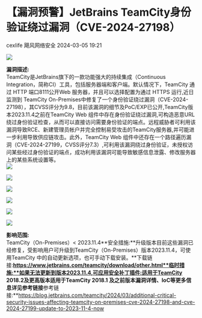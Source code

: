 #  【漏洞预警】JetBrains TeamCity身份验证绕过漏洞（CVE-2024-27198）   
cexlife  飓风网络安全   2024-03-05 19:21  
  
![](https://mmbiz.qpic.cn/mmbiz_png/ibhQpAia4xu00yKWRZEvmrylWyonFicgib3YHTOia3j246S8NeUibEbnXzibV5DtcLpNSynVbNdnuUqjVokTYRMaOofow/640?wx_fmt=png&from=appmsg "")  
  
**漏洞描述:**  
TeamCity是JetBrains旗下的一款功能强大的持续集成（Continuous Integration，简称CI）工具，包括服务器端和客户端。默认情况下，TeamCity 通过 HTTP 端口8111公开Web 服务器，并且可以选择配置为通过 HTTPS 运行,近日监测到 TeamCity On-Premises中修复了一个身份验证绕过漏洞（CVE-2024-27198），其CVSS评分为9.8，目前该漏洞的细节及PoC/EXP已公开,TeamCity版本2023.11.4之前在TeamCity Web 组件中存在身份验证绕过漏洞,可构造恶意URL绕过身份验证检查，从而可以直接访问需要身份验证的端点。远程威胁者可利用该漏洞导致RCE、新建管理员帐户并完全控制易受攻击的TeamCity服务器,并可能进一步利用导致供应链攻击。此外，TeamCity Web 组件中还存在一个路径遍历漏洞（CVE-2024-27199，CVSS评分7.3）,可利用该漏洞绕过身份验证，未授权访问某些经过身份验证的端点，成功利用该漏洞可能导致敏感信息泄露、修改服务器上的某些系统设置等。  
![](https://mmbiz.qpic.cn/mmbiz_png/ibhQpAia4xu00yKWRZEvmrylWyonFicgib3YyR0fUrysI89DZAtqt0lScBBQm4G3kPQ5ENu6QSYP6C1weOI8r0WyDQ/640?wx_fmt=png&from=appmsg "")  
  
![](https://mmbiz.qpic.cn/mmbiz_png/ibhQpAia4xu00yKWRZEvmrylWyonFicgib3Y6aBlHcFialvqy456qnmoHWWVCd3RmczaJvodv0lRloRjDoB7FcZh1rw/640?wx_fmt=png&from=appmsg "")  
  
![](https://mmbiz.qpic.cn/mmbiz_png/ibhQpAia4xu00yKWRZEvmrylWyonFicgib3YjR6hicff8htEuvwTsbPymjdIibiamYZW85oGOwflWdrH2iaO1AhILwEbuw/640?wx_fmt=png&from=appmsg "")  
  
![](https://mmbiz.qpic.cn/mmbiz_png/ibhQpAia4xu00yKWRZEvmrylWyonFicgib3YpIclLMwXbUXphNAxWpricpWQEXpOdmphpv6JJyicwxm9zV7MpHtR4UMg/640?wx_fmt=png&from=appmsg "")  
  
![](https://mmbiz.qpic.cn/mmbiz_png/ibhQpAia4xu00yKWRZEvmrylWyonFicgib3YYgTzRDhxRaOBF0w77GoDZUQesGucrQdnRnpfQ7nFXmicw7IpFRH7Cdg/640?wx_fmt=png&from=appmsg "")  
  
![](https://mmbiz.qpic.cn/mmbiz_png/ibhQpAia4xu00yKWRZEvmrylWyonFicgib3YcDF7k9mMicgfDyDBKJ0657Z65jhibl4y7C8icum4AVUJ3gpuD7J9sTTcg/640?wx_fmt=png&from=appmsg "")  
  
**影响范围:**  
TeamCity（On-Premises）< 2023.11.4**安全措施:**升级版本目前这些漏洞已经修复，受影响用户可升级到TeamCity（On-Premises）版本2023.11.4，可使用TeamCity 中的自动更新选项，也可手动下载安装。**下载链接:**https://www.jetbrains.com/teamcity/download/other.html**临时措施:**如果无法更新到版本2023.11.4,可应用安全补丁插件:适用于TeamCity 2018.2及更高版本适用于TeamCity 2018.1 及之前版本漏洞详情、IoC等更多信息详见参考链接**参考链接:**https://blog.jetbrains.com/teamcity/2024/03/additional-critical-security-issues-affecting-teamcity-on-premises-cve-2024-27198-and-cve-2024-27199-update-to-2023-11-4-now  
